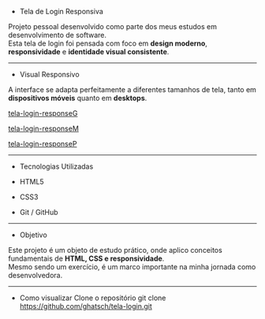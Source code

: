 - Tela de Login Responsiva

Projeto pessoal desenvolvido como parte dos meus estudos em desenvolvimento de software.  
Esta tela de login foi pensada com foco em **design moderno**, **responsividade** e **identidade visual consistente**.

----------------------------------

- Visual Responsivo

A interface se adapta perfeitamente a diferentes tamanhos de tela, tanto em **dispositivos móveis** quanto em **desktops**.


[tela-login-responseG](https://github.com/user-attachments/assets/93a2804b-0cd4-4dad-84d3-c9dcca5712e3)

[tela-login-responseM](https://github.com/user-attachments/assets/3a7c4723-bf08-4d6c-8841-e2d21f75ebc8)

[tela-login-responseP](https://github.com/user-attachments/assets/9da94fd6-50c7-4d06-b16a-963d5630b1de)


----------------------------------

- Tecnologias Utilizadas

- HTML5  
- CSS3  
- Git / GitHub  

----------------------------------

- Objetivo

Este projeto é um objeto de estudo prático, onde aplico conceitos fundamentais de **HTML, CSS e responsividade**.  
Mesmo sendo um exercício, é um marco importante na minha jornada como desenvolvedora.

-----------------------------------

- Como visualizar
 Clone o repositório
   git clone https://github.com/ghatsch/tela-login.git
